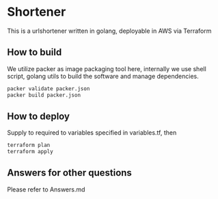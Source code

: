 # Shortener

This is a urlshortener written in golang, deployable in AWS via Terraform

## How to build

We utilize packer as image packaging tool here, internally we use shell script, golang utils to build the software and manage dependencies.

```sh
packer validate packer.json
packer build packer.json
```

## How to deploy

Supply to required to variables specified in variables.tf, then

```sh
terraform plan
terraform apply
```

## Answers for other questions

Please refer to Answers.md
